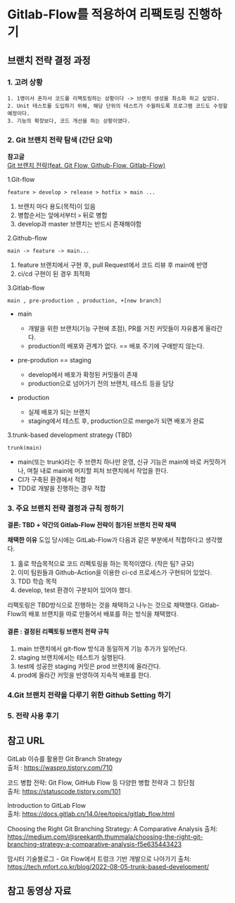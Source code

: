 # Gitlab-Flow를 적용하여 리팩토링 진행하기 

[//]: # (여기에 대략적인 그림 넣기)


## 브랜치 전략 결정 과정

### 1. 고려 상황

    1. 1명이서 혼자서 코드를 리팩토링하는 상황이다 -> 브랜치 생성을 최소화 하고 싶었다. 
    2. Unit 테스트를 도입하기 위해, 해당 단위의 테스트가 수월하도록 프로그램 코드도 수정할 예정이다.
    3. 기능의 확장보다, 코드 개선을 하는 상황이였다.

### 2. Git 브랜치 전략 탐색 (간단 요약)
**참고글**</br>
[Git 브랜치 전략(feat. Git Flow, Github-Flow, Gitlab-Flow)](https://parkstate.tistory.com/33)

1.Git-flow

    feature > develop > release > hotfix > main ...


1. 브랜치 마다 용도(목적)이 있음
2. 병합순서는  앞에서부터 `>` 뒤로 병합
3. develop과 master 브랜치는 반드시 존재해야함

2.Github-flow

    main -> feature -> main...

1. feature 브랜치에서 구현 후, pull Request에서 코드 리뷰 후 main에 반영
2. ci/cd 구현이 된 경우 최적화

3.Gitlab-flow

    main , pre-production , production, +[new branch]

- main
  * 개발을 위한 브랜치(기능 구현에 초점), PR를 거친 커밋들이 자유롭게 올라간다.
  * production의 배포와 관계가 없다. == 배포 주기에 구애받지 않는다.

- pre-prodution == staging
  - develop에서 배포가 확정된 커밋들이 존재
  - production으로 넘어가기 전의 브랜치, 테스트 등을 담당

- production
  * 실제 배포가 되는 브랜치
  * staging에서 테스트 후, production으로 merge가 되면 배포가 완료

3.trunk-based development strategy (TBD)

    trunk(main)

- main(또는 trunk)라는 주 브랜치 하나만 운영, 신규 기능은 main에 바로 커밋하거나, 며칠 내로 main에 머지할 피처 브랜치에서 작업을 한다.
- CI가 구축된 환경에서 적합
- TDD로 개발을 진행하는 경우 적합

### 3. 주요 브랜치 전략 결정과 규칙 정하기

**결론: TBD + 약간의 Gitlab-Flow 전략이 첨가된 브랜치 전략 채택** 

**채택한 이유**
도입 당시에는 GitLab-Flow가 다음과 같은 부분에서 적합하다고 생각했다.

1. 홀로 학습목적으로 코드 리펙토링을 하는 목적이였다. (작은 팀? 규모)
2. 이미 팀원들과 Github-Action을 이용한 ci-cd 프로세스가 구현되어 있었다.
3. TDD 학습 목적
4. develop, test 환경이 구분되어 있어야 했다.

리펙토링은 TBD방식으로 진행하는 것을 채택하고  나누는 것으로 채택했다.
Gitlab-Flow의 배포 브랜치을 따로 만들어서 배포를 하는 방식을 채택했다.

#### 결론 : 결정된 리펙토링 브랜치 전략 규칙
  1. main 브랜치에서 git-flow 방식과 동일하게 기능 추가가 일어난다.
  2. staging 브랜치에서는 테스트가 실행된다.
  3. test에 성공한 staging 커밋은 prod 브랜치에 올라간다.
  4. prod에 올라간 커밋을 반영하여 지속적 배포를 한다.

### 4.Git 브랜치 전략을 다루기 위한 Github Setting 하기

### 5. 전략 사용 후기

[//]: # (1. 코드 리팩토링 목적에 적합했다.)
[//]: # (2. 개발인원이 적은 경우에 적합하다는 인상을 받았다 &#40;개발-테스트 구분이 모호한 경우 적합했다&#41;)

## 참고 URL
GitLab 이슈를 활용한 Git Branch Strategy   
출처 : https://waspro.tistory.com/710

코드 병합 전략: Git Flow, GitHub Flow 등 다양한 병합 전략과 그 장단점  
출처: https://statuscode.tistory.com/101
       
Introduction to GitLab Flow    
출처: https://docs.gitlab.cn/14.0/ee/topics/gitlab_flow.html

Choosing the Right Git Branching Strategy: A Comparative Analysis
출처: https://medium.com/@sreekanth.thummala/choosing-the-right-git-branching-strategy-a-comparative-analysis-f5e635443423

맘시터 기술블로그 - Git Flow에서 트렁크 기반 개발으로 나아가기
출처: https://tech.mfort.co.kr/blog/2022-08-05-trunk-based-development/

## 참고 동영상 자료

